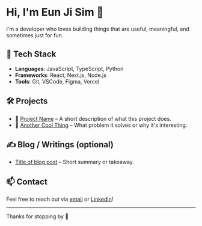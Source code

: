 
# Hi, I'm Eun Ji Sim 👋

I'm a developer who loves building things that are useful, meaningful, and sometimes just for fun.

## 🚀 Tech Stack
- **Languages**: JavaScript, TypeScript, Python  
- **Frameworks**: React, Next.js, Node.js  
- **Tools**: Git, VSCode, Figma, Vercel

## 🛠️ Projects
- 🔗 [Project Name](https://your-project-link.com) – A short description of what this project does.
- 🔗 [Another Cool Thing](https://another-project-link.com) – What problem it solves or why it's interesting.

## ✍️ Blog / Writings (optional)
- [Title of blog post](https://blog-link.com) – Short summary or takeaway.

## 📫 Contact
Feel free to reach out via [email](mailto:your@email.com) or [LinkedIn](https://linkedin.com/in/yourprofile)!

---

Thanks for stopping by 👀

